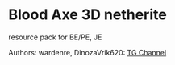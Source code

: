 # Blood Axe 3D netherite
 resource pack for BE/PE, JE


Authors: wardenre, DinozaVrik620: [TG Channel](https://t.me/dina_art620)
